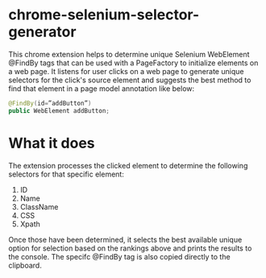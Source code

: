 # chrome-selenium-selector-generator
This chrome extension helps to determine unique Selenium WebElement @FindBy tags that can be used with a PageFactory to initialize elements on a web page. It listens for user clicks on a web page to generate unique selectors for the click's source element and suggests the best method to find that element in a page model annotation like below:

```java
@FindBy(id=”addButton”)
public WebElement addButton;
```

# What it does
The extension processes the clicked element to determine the following selectors for that specific element:

1. ID
2. Name
3. ClassName
4. CSS
5. Xpath

Once those have been determined, it selects the best available unique option for selection based on the rankings above and prints the results to the console. The specifc @FindBy tag is also copied directly to the clipboard.

